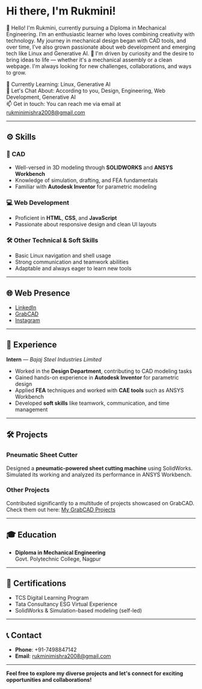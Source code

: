 # Hi there, I'm Rukmini!

👋 Hello! I'm Rukmini, currently pursuing a Diploma in Mechanical Engineering. I’m an enthusiastic learner who loves combining creativity with technology. My journey in mechanical design began with CAD tools, and over time, I’ve also grown passionate about web development and emerging tech like Linux and Generative AI.
🚀 I'm driven by curiosity and the desire to bring ideas to life — whether it's a mechanical assembly or a clean webpage. I'm always looking for new challenges, collaborations, and ways to grow.

🌱 Currently Learning: Linux, Generative AI  
💬 Let's Chat About: According to you, Design, Engineering, Web Development, Generative AI  
📫 Get in touch: You can reach me via email at rukminimishra2008@gmail.com  

---

## ⚙️ Skills

### 🔧 CAD
- Well-versed in 3D modeling through **SOLIDWORKS** and **ANSYS Workbench**
- Knowledge of simulation, drafting, and FEA fundamentals
- Familiar with **Autodesk Inventor** for parametric modeling

### 💻 Web Development
- Proficient in **HTML**, **CSS**, and **JavaScript**
- Passionate about responsive design and clean UI layouts

### 🛠️ Other Technical & Soft Skills
- Basic Linux navigation and shell usage
- Strong communication and teamwork abilities
- Adaptable and always eager to learn new tools

---

## 🌐 Web Presence

- [LinkedIn](https://www.linkedin.com/in/rukmini2008)  
- [GrabCAD](https://grabcad.com/rukmini.mishra-1)  
- [Instagram](https://www.instagram.com/rukminimishra90)

---

## 💼 Experience

**Intern** — *Bajaj Steel Industries Limited*  
- Worked in the **Design Department**, contributing to CAD modeling tasks  
- Gained hands-on experience in **Autodesk Inventor** for parametric design  
- Applied **FEA** techniques and worked with **CAE tools** such as ANSYS Workbench  
- Developed **soft skills** like teamwork, communication, and time management  

---

## 🛠️ Projects

### Pneumatic Sheet Cutter  
Designed a **pneumatic-powered sheet cutting machine** using SolidWorks. Simulated its working and analyzed its performance in ANSYS Workbench.

### Other Projects  
Contributed significantly to a multitude of projects showcased on GrabCAD.  
Check them out here: [My GrabCAD Projects](https://grabcad.com/rukmini.mishra-1)

---

## 🎓 Education

- **Diploma in Mechanical Engineering**  
Govt. Polytechnic College, Nagpur

---

## 📜 Certifications

- TCS Digital Learning Program  
- Tata Consultancy ESG Virtual Experience  
- SolidWorks & Simulation-based modeling (self-led)

---

## 📞 Contact

- **Phone**: +91-7498847142
- **Email**: rukminimishra2008@gmail.com

---

**Feel free to explore my diverse projects and let's connect for exciting opportunities and collaborations!**
